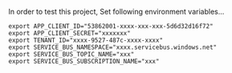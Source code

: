 In order to test this project, Set following environment variables...

```
export APP_CLIENT_ID="53862001-xxxx-xxx-xxx-5d6d32d16f72"
export APP_CLIENT_SECRET="xxxxxxx"
export TENANT_ID="xxxx-9527-487c-xxxx-xxxx"
export SERVICE_BUS_NAMESPACE="xxxx.servicebus.windows.net"
export SERVICE_BUS_TOPIC_NAME="xxx"
export SERVICE_BUS_SUBSCRIPTION_NAME="xxx"
```
